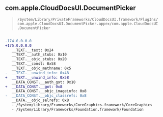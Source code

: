 ## com.apple.CloudDocsUI.DocumentPicker

> `/System/Library/PrivateFrameworks/CloudDocsUI.framework/PlugIns/com.apple.CloudDocsUI.DocumentPicker.appex/com.apple.CloudDocsUI.DocumentPicker`

```diff

-174.0.0.0.0
+175.0.0.0.0
   __TEXT.__text: 0x24
   __TEXT.__auth_stubs: 0x10
   __TEXT.__objc_stubs: 0x20
   __TEXT.__const: 0x58
   __TEXT.__objc_methname: 0x5
-  __TEXT.__unwind_info: 0x48
+  __TEXT.__unwind_info: 0x58
   __DATA_CONST.__auth_got: 0x10
+  __DATA_CONST.__got: 0x8
   __DATA_CONST.__objc_imageinfo: 0x8
-  __DATA_CONST.__objc_classrefs: 0x8
   __DATA.__objc_selrefs: 0x8
   - /System/Library/Frameworks/CoreGraphics.framework/CoreGraphics
   - /System/Library/Frameworks/Foundation.framework/Foundation

```

